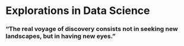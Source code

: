 # Explorations in Data Science 

### “The real voyage of discovery consists not in seeking new landscapes, but in having new eyes.”

